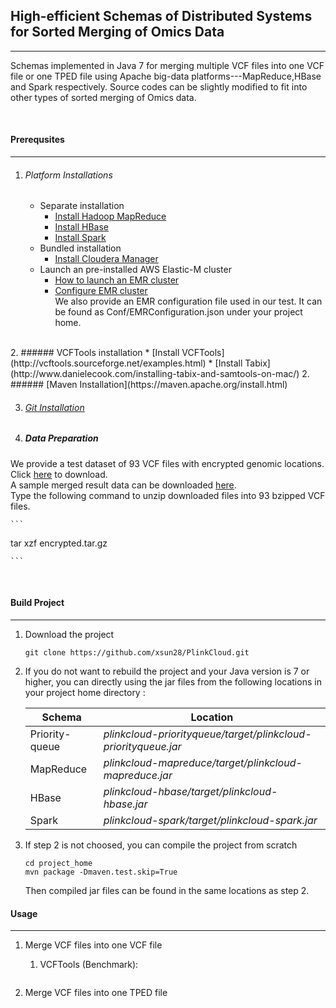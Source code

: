 ## High-efficient Schemas of Distributed Systems for Sorted Merging of Omics Data
---
Schemas implemented in Java 7 
for merging multiple VCF files into one VCF file or one TPED file using Apache big-data platforms---MapReduce,HBase and Spark respectively. Source codes can be slightly modified to fit into other types of sorted merging of Omics data.

<br>

#### Prerequsites
---  
1. ###### Platform Installations
	* Separate installation   
    	* [Install Hadoop MapReduce](https://hadoop.apache.org/docs/stable/hadoop-project-dist/hadoop-common/ClusterSetup.html)
    	* [Install HBase](http://hbase.apache.org/book.html#getting_started)
    	* [Install Spark](https://spark.apache.org/docs/latest/spark-standalone.html)
    * Bundled installation
    	* [Install Cloudera Manager](http://www.cloudera.com/documentation/manager/5-1-x/Cloudera-Manager-Installation-Guide/Cloudera-Manager-Installation-Guide.html)
    * Launch an pre-installed AWS Elastic-M cluster
    	* [How to launch an EMR cluster](https://aws.amazon.com/emr/getting-started/)
    	* [Configure EMR cluster](http://docs.aws.amazon.com/emr/latest/ReleaseGuide/emr-configure-apps.html)  
    	We also provide an EMR configuration file used in our test. It can be found as Conf/EMRConfiguration.json  under your project home.  
 <br>
 2. ###### VCFTools installation
 	* [Install VCFTools](http://vcftools.sourceforge.net/examples.html)
 	* [Install Tabix](http://www.danielecook.com/installing-tabix-and-samtools-on-mac/)
 2. ###### [Maven Installation](https://maven.apache.org/install.html)

 3. ###### [Git Installation](https://git-scm.com/book/en/v2/Getting-Started-Installing-Git)

 4. ##### Data Preparation  
 We provide a test dataset of 93 VCF files with encrypted genomic locations. Click [here](https://s3.amazonaws.com/xsun316/encrypted/encrypted.tar.gz) to download.  
 A sample merged result data can be downloaded [here]().  
 Type the following command to unzip downloaded files into 93 bzipped VCF files.   
 
 	```
 tar xzf encrypted.tar.gz  
	
	```
<br>

#### Build Project
---
1. Download the project
	
	```
	git clone https://github.com/xsun28/PlinkCloud.git
	```
2. If you do not want to rebuild the project and your Java version is 7 or higher, you can directly using the jar files from the following locations in your project home directory :
		
	Schema	| Location
	---|---
	Priority-queue |  _plinkcloud-priorityqueue/target/plinkcloud-priorityqueue.jar_
	MapReduce | _plinkcloud-mapreduce/target/plinkcloud-mapreduce.jar_
	HBase | _plinkcloud-hbase/target/plinkcloud-hbase.jar_
	Spark | _plinkcloud-spark/target/plinkcloud-spark.jar_

3. If step 2 is not choosed, you can compile the project from scratch
	
	```
	cd project_home
	mvn package -Dmaven.test.skip=True
	```
	Then compiled jar files can be found in the same locations as step 2.
	<br>
	

#### Usage
---
1.	Merge VCF files into one VCF file  
	1) VCFTools (Benchmark):
	
	```
	
	``` 
	
2.	Merge VCF files into one TPED file
	 	
	 	
	 	
	 	
	 	
	 	
	 	













